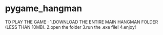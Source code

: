 # pygame_hangman
TO PLAY THE GAME :
1.DOWNLOAD THE ENTIRE MAIN HANGMAN FOLDER (LESS THAN 10MB).
2.open the folder
3.run the .exe file!
4.enjoy!
